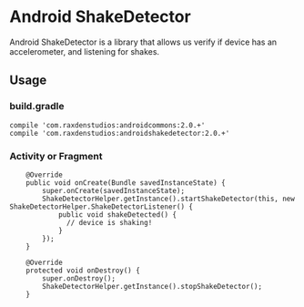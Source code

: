 Android ShakeDetector
==========

Android ShakeDetector is a library that allows us verify if device has an accelerometer, and listening for shakes.

## Usage

### build.gradle

```
compile 'com.raxdenstudios:androidcommons:2.0.+'
compile 'com.raxdenstudios:androidshakedetector:2.0.+'
```

### Activity or Fragment

```
    @Override
    public void onCreate(Bundle savedInstanceState) {
        super.onCreate(savedInstanceState);
        ShakeDetectorHelper.getInstance().startShakeDetector(this, new ShakeDetectorHelper.ShakeDetectorListener() {
            public void shakeDetected() {
              // device is shaking!
            }
        });
    }
    
    @Override
    protected void onDestroy() {
        super.onDestroy();
        ShakeDetectorHelper.getInstance().stopShakeDetector();
    }
```
